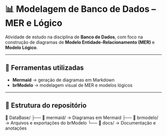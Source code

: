 # 📊 Modelagem de Banco de Dados – MER e Lógico

Atividade de estudo na disciplina de **Banco de Dados**, com foco na construção de diagramas de **Modelo Entidade-Relacionamento (MER)** e **Modelo Lógico**.

---

## 🔧 Ferramentas utilizadas

- **Mermaid** → geração de diagramas em Markdown  
- **brModelo** → modelagem visual de MER e modelos lógicos  

---

## 📂 Estrutura do repositório

📁 DataBase/
├── 📁 mermaid/ → Diagramas em Mermaid
├── 📁 brmodelo/ → Arquivos e exportações do brModelo
└── 📁 docs/ → Documentação e anotações
